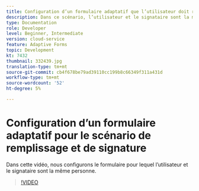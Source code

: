 ```yaml
---
title: Configuration d’un formulaire adaptatif que l’utilisateur doit remplir et signer
description: Dans ce scénario, l’utilisateur et le signataire sont la même personne.
type: Documentation
role: Developer
level: Beginner, Intermediate
version: cloud-service
feature: Adaptive Forms
topic: Development
kt: 7432
thumbnail: 332439.jpg
translation-type: tm+mt
source-git-commit: cb4f678be79ad39110cc199b8c66349f311a431d
workflow-type: tm+mt
source-wordcount: '52'
ht-degree: 5%

---
```


# Configuration d’un formulaire adaptatif pour le scénario de remplissage et de signature


Dans cette vidéo, nous configurons le formulaire pour lequel l’utilisateur et le signataire sont la même personne.

>[!VIDEO](https://video.tv.adobe.com/v/332439/?quality=9&learn=on)

